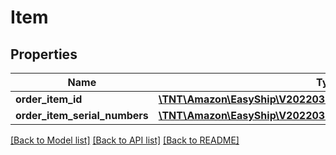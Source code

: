 # Item

## Properties
Name | Type | Description | Notes
------------ | ------------- | ------------- | -------------
**order_item_id** | [**\TNT\Amazon\EasyShip\V20220323\Model\OrderItemId**](OrderItemId.md) |  | [optional] 
**order_item_serial_numbers** | [**\TNT\Amazon\EasyShip\V20220323\Model\OrderItemSerialNumbers**](OrderItemSerialNumbers.md) |  | [optional] 

[[Back to Model list]](../README.md#documentation-for-models) [[Back to API list]](../README.md#documentation-for-api-endpoints) [[Back to README]](../README.md)


